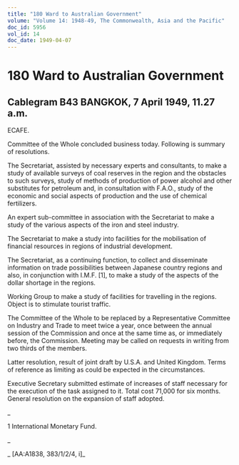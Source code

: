 ```yaml
---
title: "180 Ward to Australian Government"
volume: "Volume 14: 1948-49, The Commonwealth, Asia and the Pacific"
doc_id: 5956
vol_id: 14
doc_date: 1949-04-07
---
```


# 180 Ward to Australian Government

## Cablegram B43 BANGKOK, 7 April 1949, 11.27 a.m.

ECAFE.

Committee of the Whole concluded business today. Following is summary of resolutions.

The Secretariat, assisted by necessary experts and consultants, to make a study of available surveys of coal reserves in the region and the obstacles to such surveys, study of methods of production of power alcohol and other substitutes for petroleum and, in consultation with F.A.O., study of the economic and social aspects of production and the use of chemical fertilizers.

An expert sub-committee in association with the Secretariat to make a study of the various aspects of the iron and steel industry.

The Secretariat to make a study into facilities for the mobilisation of financial resources in regions of industrial development.

The Secretariat, as a continuing function, to collect and disseminate information on trade possibilities between Japanese country regions and also, in conjunction with I.M.F. [1], to make a study of the aspects of the dollar shortage in the regions.

Working Group to make a study of facilities for travelling in the regions. Object is to stimulate tourist traffic.

The Committee of the Whole to be replaced by a Representative Committee on Industry and Trade to meet twice a year, once between the annual session of the Commission and once at the same time as, or immediately before, the Commission. Meeting may be called on requests in writing from two thirds of the members.

Latter resolution, result of joint draft by U.S.A. and United Kingdom. Terms of reference as limiting as could be expected in the circumstances.

Executive Secretary submitted estimate of increases of staff necessary for the execution of the task assigned to it. Total cost 71,000 for six months. General resolution on the expansion of staff adopted.

_

1 International Monetary Fund.

_

_ [AA:A1838, 383/1/2/4, i]_
